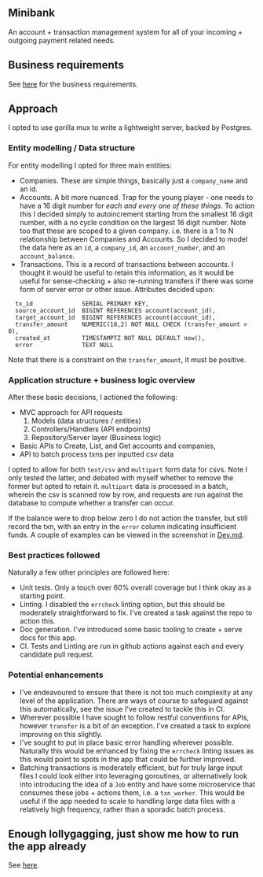 ## Minibank

An account + transaction management system for all of your incoming + outgoing payment related needs.

## Business requirements

See [here](./problem_specification/MABLE_BACK_END_CODE_TEST.md) for the business requirements.

## Approach

I opted to use gorilla mux to write a lightweight server, backed by Postgres.

### Entity modelling / Data structure

For entity modelling I opted for three main entities:

- Companies. These are simple things, basically just a `company_name` and an id.
- Accounts. A bit more nuanced. Trap for the young player - one needs to have a 16 digit number for _each and every one of these things_. To action this I decided simply to autoincrement starting from the smallest 16 digit number, with a no cycle condition on the largest 16 digit number. Note too that these are scoped to a given company. i.e. there is a 1 to N relationship between Companies and Accounts.  So I decided to model the data here as an `id`, a `company_id`, an `account_number`, and an `account_balance`.
- Transactions. This is a record of transactions between accounts. I thought it would be useful to retain this information, as it would be useful for sense-checking + also re-running transfers if there was some form of server error or other issue. Attributes decided upon:

```
  tx_id              SERIAL PRIMARY KEY,
  source_account_id  BIGINT REFERENCES account(account_id),
  target_account_id  BIGINT REFERENCES account(account_id),
  transfer_amount    NUMERIC(18,2) NOT NULL CHECK (transfer_amount > 0),
  created_at         TIMESTAMPTZ NOT NULL DEFAULT now(),
  error              TEXT NULL
```

Note that there is a constraint on the `transfer_amount`, it must be positive.

### Application structure + business logic overview

After these basic decisions, I actioned the following:

- MVC approach for API requests
  1) Models (data structures / entities)
  2) Controllers/Handlers (API endpoints)
  3) Repository/Server layer (Business logic)
- Basic APIs to Create, List, and Get accounts and companies,
- API to batch process txns per inputted csv data

I opted to allow for both `text/csv` and `multipart` form data for csvs. Note I only tested the latter, and debated with myself whether to remove the former but opted to retain it. `multipart` data is processed in a batch, wherein the csv is scanned row by row, and requests are run against the database to compute whether a transfer can occur.

If the balance were to drop below zero I do not action the transfer, but still record the txn, with an entry in the `error` column indicating insufficient funds. A couple of examples can be viewed in the screenshot in [Dev.md](Dev.md).

### Best practices followed

Naturally a few other principles are followed here:

- Unit tests. Only a touch over 60% overall coverage but I think okay as a starting point.
- Linting. I disabled the `errcheck` linting option, but this should be moderately straightforward to fix. I've created a task against the repo to action this.
- Doc generation. I've introduced some basic tooling to create + serve docs for this app.
- CI. Tests and Linting are run in github actions against each and every candidate pull request.

### Potential enhancements

- I've endeavoured to ensure that there is not too much complexity at any level of the application. There are ways of course to safeguard against this automatically, see the issue I've created to tackle this in CI.
- Wherever possible I have sought to follow restful conventions for APIs, however `transfer` is a bit of an exception. I've created a task to explore improving on this slightly.
- I've sought to put in place basic error handling wherever possible. Naturally this would be enhanced by fixing the `errcheck` linting issues as this would point to spots in the app that could be further improved.
- Batching transactions is moderately efficient, but for truly large input files I could look either into leveraging goroutines, or alternatively look into introducing the idea of a `Job` entity and have some microservice that consumes these jobs + actions them, i.e. a `txn_worker`. This would be useful if the app needed to scale to handling large data files with a relatively high frequency, rather than a sporadic batch process.

## Enough lollygagging, just show me how to run the app already

See [here](Dev.md).
